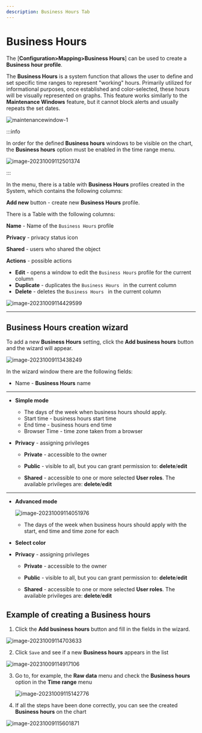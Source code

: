 ```yaml
---
description: Business Hours Tab
---
```


# Business Hours

The [**Configuration>Mapping>Business Hours**] can be used to create a **Business hour profile**. 

The **Business Hours** is a system function that allows the user to define and set specific time ranges to represent "working" hours. Primarily utilized for informational purposes, once established and color-selected, these hours will be visually represented on graphs. This feature works similarly to the **Maintenance Windows** feature, but it cannot block alerts and usually repeats the set dates.

![maintenancewindow-1](assets_03-Business%20Hours/maintenancewindow-1.png)

:::info

In order for the defined **Business hours** windows to be visible on the chart, the **Business hours** option must be enabled in the time range menu.

![image-20231009112501374](assets_03-Business%20Hours/image-20231009112501374.png)

:::

In the menu, there is a table with **Business Hours** profiles created in the System, which contains the following columns:

**Add new** button - create new **Business Hours** profile.

There is a Table with the following columns:

**Name** - Name of the `Business Hours` profile

**Privacy** - privacy status icon

**Shared** - users who shared the object

**Actions** - possible actions

- **Edit** - opens a window to edit the `Business Hours` profile for the current column
- **Duplicate** - duplicates the `Business Hours ` in the current column
- **Delete** - deletes the `Business Hours ` in the current column



![image-20231009114429599](assets_03-Business%20Hours/image-20231009114429599.png)

---

## Business Hours creation wizard

To add a new **Business Hours** setting, click the **Add business hours** button and the wizard will appear. 

![image-20231009113438249](assets_03-Business%20Hours/image-20231009113438249.png)



In the wizard window there are the following fields:

- Name - **Business Hours** name

---

- **Simple mode**
  - The days of the week when business hours should apply.
  - Start time - business hours start time
  - End time - business hours end time
  - Browser Time - time zone taken from a browser

- **Privacy** - assigning privileges 
  - **Private** - accessible to the owner
  
  - **Public** - visible to all, but you can grant permission to: **delete**/**edit**
  
  - **Shared** - accessible to one or more selected **User roles**. The available privileges are: **delete**/**edit**

---

- **Advanced mode**
  
  ![image-20231009114051976](assets_03-Business%20Hours/image-20231009114051976.png)
  
  - The days of the week when business hours should apply with the start, end time and time zone for each
- **Select color**

- **Privacy** - assigning privileges 

  - **Private** - accessible to the owner

  - **Public** - visible to all, but you can grant permission to: **delete**/**edit**
  
  - **Shared** - accessible to one or more selected **User roles**. The available privileges are: **delete**/**edit**

## Example of creating a Business hours

1. Click the **Add business hours** button and fill in the fields in the wizard.

![image-20231009114703633](assets_03-Business%20Hours/image-20231009114703633.png)

2. Click `Save` and see if a new **Business hours** appears in the list

![image-20231009114917106](assets_03-Business%20Hours/image-20231009114917106.png)

3. Go to, for example, the **Raw data** menu and check the **Business hours** option in the **Time range** menu

   ![image-20231009115142776](assets_03-Business%20Hours/image-20231009115142776.png)

4. If all the steps have been done correctly, you can see the created **Business hours** on the chart

![image-20231009115601871](assets_03-Business%20Hours/image-20231009115601871.png)
